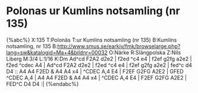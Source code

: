 # Polonas ur Kumlins notsamling (nr 135)

{%abc%}
X:135
T:Polonäs
T:ur Kumlins notsamling (nr 135)
B:Kumlins notsamling, nr 135
B:http://www.smus.se/earkiv/fmk/browselarge.php?lang=sw&katalogid=Ma+4&bildnr=00032
O:Närke
R:Slängpolska
Z:Nils Liberg
M:3/4
L:1/16
K:Dm
Ad^cd F2A2 d2e2 | f2ed ^c4 e4 | f2ef g2fg a2e2 | f2ed ^cdec A4 |
Ad^cd F2A2 d2e2 | f2ed ^c4 e4 | f2ef g2fg a2e2 | fed^c d4 D4 ::
A4 A4 F2ED & A4 A4 x4 | ^CDEC A,4 E4 | F2EF G2FG A2E2 | GFED ^CDEC A,4 |
A4 A4 F2ED & A4 A4 x4 | ^CDEC A,4 E4 | F2EF G2FG A2E2 | FED^C D4 D4 :|
{%endabc%}
